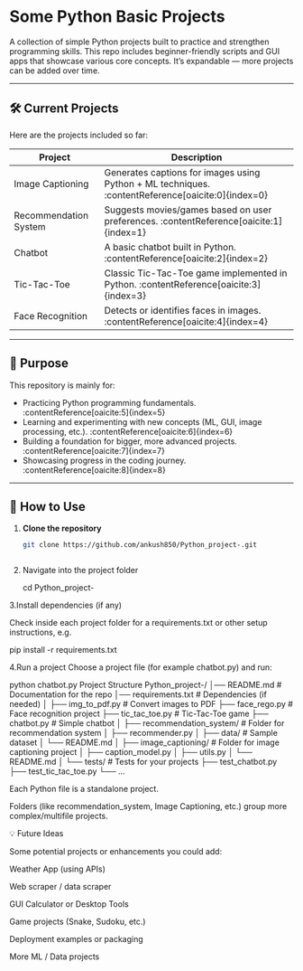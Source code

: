 # Some Python Basic Projects

A collection of simple Python projects built to practice and strengthen programming skills. This repo includes beginner-friendly scripts and GUI apps that showcase various core concepts. It’s expandable — more projects can be added over time.

---

## 🛠 Current Projects

Here are the projects included so far:

| Project | Description |
|---|---|
| Image Captioning | Generates captions for images using Python + ML techniques. :contentReference[oaicite:0]{index=0} |
| Recommendation System | Suggests movies/games based on user preferences. :contentReference[oaicite:1]{index=1} |
| Chatbot | A basic chatbot built in Python. :contentReference[oaicite:2]{index=2} |
| Tic-Tac-Toe | Classic Tic-Tac-Toe game implemented in Python. :contentReference[oaicite:3]{index=3} |
| Face Recognition | Detects or identifies faces in images. :contentReference[oaicite:4]{index=4} |

---

## 🎯 Purpose

This repository is mainly for:

- Practicing Python programming fundamentals. :contentReference[oaicite:5]{index=5}  
- Learning and experimenting with new concepts (ML, GUI, image processing, etc.). :contentReference[oaicite:6]{index=6}  
- Building a foundation for bigger, more advanced projects. :contentReference[oaicite:7]{index=7}  
- Showcasing progress in the coding journey. :contentReference[oaicite:8]{index=8}  

---

## 🚀 How to Use

1. **Clone the repository**  
   ```bash
   git clone https://github.com/ankush850/Python_project-.git



2. Navigate into the project folder
   
   cd Python_project-

   
3.Install dependencies (if any)

Check inside each project folder for a requirements.txt or other setup instructions, e.g.

 pip install -r requirements.txt

4.Run a project
Choose a project file (for example chatbot.py) and run:

python chatbot.py
Project Structure
Python_project-/
│── README.md                # Documentation for the repo
│── requirements.txt         # Dependencies (if needed)
│
├── img_to_pdf.py            # Convert images to PDF
├── face_rego.py             # Face recognition project
├── tic_tac_toe.py           # Tic-Tac-Toe game
├── chatbot.py               # Simple chatbot
│
├── recommendation_system/   # Folder for recommendation system
│   ├── recommender.py
│   ├── data/                # Sample dataset
│   └── README.md
│
├── image_captioning/        # Folder for image captioning project
│   ├── caption_model.py
│   ├── utils.py
│   └── README.md
│
└── tests/                   # Tests for your projects
    ├── test_chatbot.py
    ├── test_tic_tac_toe.py
    └── ...

Each Python file is a standalone project.

Folders (like recommendation_system, Image Captioning, etc.) group more complex/multifile projects.



💡 Future Ideas

Some potential projects or enhancements you could add:

Weather App (using APIs)

Web scraper / data scraper

GUI Calculator or Desktop Tools

Game projects (Snake, Sudoku, etc.)

Deployment examples or packaging

More ML / Data projects
